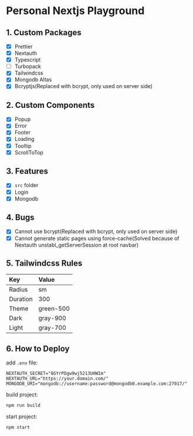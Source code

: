 # Personal Nextjs Playground

## 1. Custom Packages

- [x] Prettier
- [x] Nextauth
- [x] Typescript
- [ ] Turbopack
- [x] Tailwindcss
- [x] Mongodb Altas
- [x] Bcryptjs(Replaced with bcrypt, only used on server side)

## 2. Custom Components

- [x] Popup
- [x] Error
- [x] Footer
- [x] Loading
- [x] Tooltip
- [x] ScrollToTop

## 3. Features

- [x] `src` folder
- [x] Login
- [x] Mongodb

## 4. Bugs

- [x] Cannot use bcrypt(Replaced with bcrypt, only used on server side)
- [x] Cannot generate static pages using force-cache(Solved because of Nextauth unstabl_getServerSession at root navbar)

## 5. Tailwindcss Rules

| Key      | Value     |
| :------- | :-------- |
| Radius   | sm        |
| Duration | 300       |
| Theme    | green-500 |
| Dark     | gray-900  |
| Light    | gray-700  |

## 6. How to Deploy

add `.env` file:

```env
NEXTAUTH_SECRET="8GYrPDgw9wj5213UHWIm"
NEXTAUTH_URL="https://your.domain.com/"
MONGODB_URI="mongodb://username:password@mongodb0.example.com:27017/"
```

build project:

```bash
npm run build
```

start project:

```bash
npm start
```
